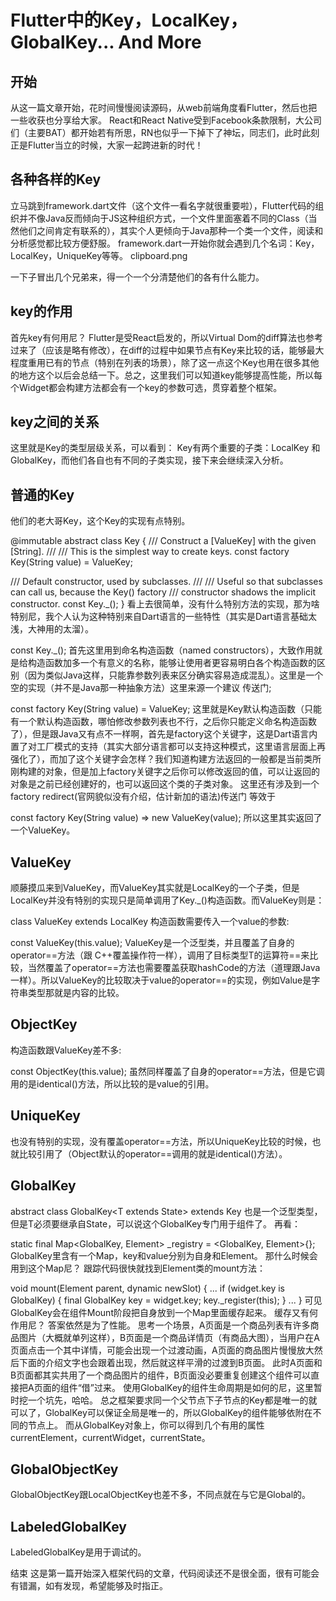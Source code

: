 # Flutter中的Key，LocalKey，GlobalKey... And More

## 开始
  从这一篇文章开始，花时间慢慢阅读源码，从web前端角度看Flutter，然后也把一些收获也分享给大家。
React和React Native受到Facebook条款限制，大公司们（主要BAT）都开始若有所思，RN也似乎一下掉下了神坛，同志们，此时此刻正是Flutter当立的时候，大家一起跨进新的时代！

## 各种各样的Key
立马跳到framework.dart文件（这个文件一看名字就很重要啦），Flutter代码的组织并不像Java反而倾向于JS这种组织方式，一个文件里面塞着不同的Class（当然他们之间肯定有联系的），其实个人更倾向于Java那种一个类一个文件，阅读和分析感觉都比较方便舒服。
framework.dart一开始你就会遇到几个名词：Key，LocalKey，UniqueKey等等。
clipboard.png

一下子冒出几个兄弟来，得一个一个分清楚他们的各有什么能力。

## key的作用
首先key有何用尼？
Flutter是受React启发的，所以Virtual Dom的diff算法也参考过来了（应该是略有修改），在diff的过程中如果节点有Key来比较的话，能够最大程度重用已有的节点（特别在列表的场景），除了这一点这个Key也用在很多其他的地方这个以后会总结一下。总之，这里我们可以知道key能够提高性能，所以每个Widget都会构建方法都会有一个key的参数可选，贯穿着整个框架。

## key之间的关系

这里就是Key的类型层级关系，可以看到：
Key有两个重要的子类：LocalKey 和 GlobalKey，而他们各自也有不同的子类实现，接下来会继续深入分析。

## 普通的Key

他们的老大哥Key，这个Key的实现有点特别。

@immutable
abstract class Key {
  /// Construct a [ValueKey<String>] with the given [String].
  ///
  /// This is the simplest way to create keys.
  const factory Key(String value) = ValueKey<String>;

  /// Default constructor, used by subclasses.
  ///
  /// Useful so that subclasses can call us, because the Key() factory
  /// constructor shadows the implicit constructor.
  const Key._();
}
看上去很简单，没有什么特别方法的实现，那为啥特别尼，我个人认为这种特别来自Dart语言的一些特性（其实是Dart语言基础太浅，大神用的太溜）。

const Key._();
首先这里用到命名构造函数（named constructors），大致作用就是给构造函数加多一个有意义的名称，能够让使用者更容易明白各个构造函数的区别（因为类似Java这样，只能靠参数列表来区分确实容易造成混乱）。这里是一个空的实现（并不是Java那一种抽象方法）这里来源一个建议 传送门;

const factory Key(String value) = ValueKey<String>;
这里就是Key默认构造函数（只能有一个默认构造函数，哪怕修改参数列表也不行，之后你只能定义命名构造函数了），但是跟Java又有点不一样啊，首先是factory这个关键字，这是Dart语言内置了对工厂模式的支持（其实大部分语言都可以支持这种模式，这里语言层面上再强化了），而加了这个关键字会怎样？我们知道构建方法返回的一般都是当前类所刚构建的对象，但是加上factory关键字之后你可以修改返回的值，可以让返回的对象是之前已经创建好的，也可以返回这个类的子类对象。
这里还有涉及到一个factory redirect(官网貌似没有介绍，估计新加的语法)传送门
等效于

const factory Key(String value) => new ValueKey<String>(value);
所以这里其实返回了一个ValueKey。

## ValueKey
顺藤摸瓜来到ValueKey，而ValueKey其实就是LocalKey的一个子类，但是LocalKey并没有特别的实现只是简单调用了Key._()构造函数。而ValueKey则是：

class ValueKey<T> extends LocalKey
构造函数需要传入一个value的参数:

const ValueKey(this.value);
ValueKey是一个泛型类，并且覆盖了自身的operator==方法（跟 C++覆盖操作符一样），调用了目标类型T的运算符==来比较，当然覆盖了operator==方法也需要覆盖获取hashCode的方法（道理跟Java一样）。所以ValueKey的比较取决于value的operator==的实现，例如Value是字符串类型那就是内容的比较。

## ObjectKey
构造函数跟ValueKey差不多:

const ObjectKey(this.value);
虽然同样覆盖了自身的operator==方法，但是它调用的是identical()方法，所以比较的是value的引用。

## UniqueKey
也没有特别的实现，没有覆盖operator==方法，所以UniqueKey比较的时候，也就比较引用了（Object默认的operator==调用的就是identical()方法）。

## GlobalKey
abstract class GlobalKey<T extends State<StatefulWidget>> extends Key
也是一个泛型类型，但是T必须要继承自State<StatefulWidget>，可以说这个GlobalKey专门用于组件了。
再看：

static final Map<GlobalKey, Element> _registry = <GlobalKey, Element>{};
GlobalKey里含有一个Map，key和value分别为自身和Element。
那什么时候会用到这个Map尼？
跟踪代码很快就找到Element类的mount方法：

void mount(Element parent, dynamic newSlot) {
    ...
    if (widget.key is GlobalKey) {
      final GlobalKey key = widget.key;
      key._register(this);
    }
   ...
  }
可见GlobalKey会在组件Mount阶段把自身放到一个Map里面缓存起来。
缓存又有何作用尼？
答案依然是为了性能。
思考一个场景，A页面是一个商品列表有许多商品图片（大概就单列这样），B页面是一个商品详情页（有商品大图），当用户在A页面点击一个其中详情，可能会出现一个过渡动画，A页面的商品图片慢慢放大然后下面的介绍文字也会跟着出现，然后就这样平滑的过渡到B页面。
此时A页面和B页面都其实共用了一个商品图片的组件，B页面没必要重复创建这个组件可以直接把A页面的组件“借”过来。
使用GlobalKey的组件生命周期是如何的尼，这里暂时挖一个坑先，哈哈。
总之框架要求同一个父节点下子节点的Key都是唯一的就可以了，GlobalKey可以保证全局是唯一的，所以GlobalKey的组件能够依附在不同的节点上。
而从GlobalKey对象上，你可以得到几个有用的属性currentElement，currentWidget，currentState。

## GlobalObjectKey
GlobalObjectKey跟LocalObjectKey也差不多，不同点就在与它是Global的。

## LabeledGlobalKey
LabeledGlobalKey是用于调试的。

结束
这是第一篇开始深入框架代码的文章，代码阅读还不是很全面，很有可能会有错漏，如有发现，希望能够及时指正。
